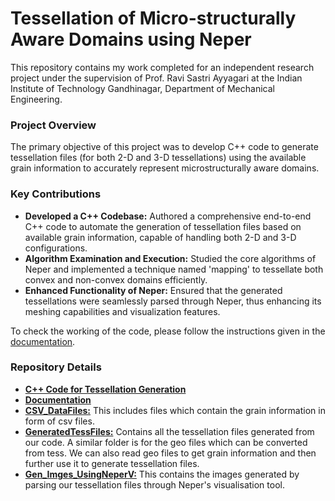 # Tessellation of Micro-structurally Aware Domains using Neper

This repository contains my work completed for an independent research project under the supervision of Prof. Ravi Sastri Ayyagari at the Indian Institute of Technology Gandhinagar, Department of Mechanical Engineering.

### Project Overview
The primary objective of this project was to develop C++ code to generate tessellation files (for both 2-D and 3-D tessellations) using the available grain information to accurately represent microstructurally aware domains.

### Key Contributions
- **Developed a C++ Codebase:** Authored a comprehensive end-to-end C++ code to automate the generation of tessellation files based on available grain information, capable of handling both 2-D and 3-D configurations.
- **Algorithm Examination and Execution:** Studied the core algorithms of Neper and implemented a technique named 'mapping' to tessellate both convex and non-convex domains efficiently.
- **Enhanced Functionality of Neper:** Ensured that the generated tessellations were seamlessly parsed through Neper, thus enhancing its meshing capabilities and visualization features.


To check the working of the code, please follow the instructions given in the [documentation](https://github.com/someshps/Tessellations/blob/main/Documentation_sub.pdf). 

### Repository Details
- **[C++ Code for Tessellation Generation](https://github.com/someshps/Tessellations/tree/main/Codes)**
- **[Documentation](https://github.com/someshps/Tessellations/blob/main/Documentation_sub.pdf)**
- **[CSV_DataFiles:](https://github.com/someshps/Tessellations/tree/main/CSV_DataFiles)** This includes files which contain the grain information in form of csv files. 
- **[GeneratedTessFiles:](https://github.com/someshps/Tessellations/tree/main/GeneratedTessFiles)** Contains all the tessellation files generated from our code. A similar folder is for the geo files which can be converted from tess. We can also read geo files to get grain information and then further use it to generate tessellation files. 
- **[Gen_Imges_UsingNeperV:](https://github.com/someshps/Tessellations/tree/main/Gen_Imges_UsingNeperV)** This contains the images generated by parsing our tessellation files through Neper's visualisation tool. 
